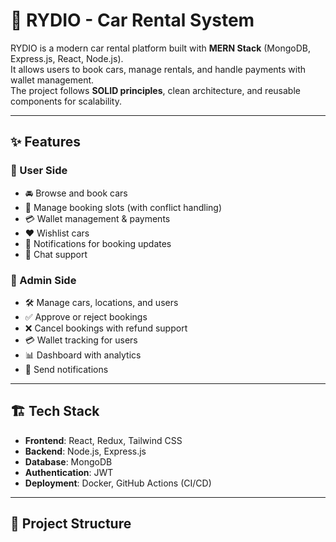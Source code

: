 # 🚗 RYDIO - Car Rental System

RYDIO is a modern car rental platform built with **MERN Stack** (MongoDB, Express.js, React, Node.js).  
It allows users to book cars, manage rentals, and handle payments with wallet management.  
The project follows **SOLID principles**, clean architecture, and reusable components for scalability.

---

## ✨ Features

### 🔹 User Side
- 🚘 Browse and book cars  
- 📅 Manage booking slots (with conflict handling)  
- 💳 Wallet management & payments  
- ❤️ Wishlist cars  
- 🔔 Notifications for booking updates  
- 💬 Chat support  

### 🔹 Admin Side
- 🛠️ Manage cars, locations, and users  
- ✅ Approve or reject bookings  
- ❌ Cancel bookings with refund support  
- 💳 Wallet tracking for users  
- 📊 Dashboard with analytics  
- 🔔 Send notifications  

---

## 🏗️ Tech Stack

- **Frontend**: React, Redux, Tailwind CSS  
- **Backend**: Node.js, Express.js  
- **Database**: MongoDB  
- **Authentication**: JWT  
- **Deployment**: Docker, GitHub Actions (CI/CD)  

---

## 📂 Project Structure
